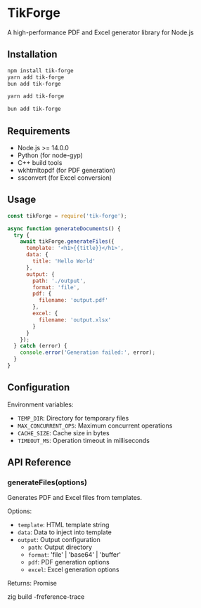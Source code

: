 # TikForge

A high-performance PDF and Excel generator library for Node.js

## Installation

```bash
npm install tik-forge
yarn add tik-forge
bun add tik-forge
```

```bash
yarn add tik-forge
```

```bash
bun add tik-forge
```

## Requirements

- Node.js >= 14.0.0
- Python (for node-gyp)
- C++ build tools
- wkhtmltopdf (for PDF generation)
- ssconvert (for Excel conversion)

## Usage

```javascript
const tikForge = require('tik-forge');

async function generateDocuments() {
  try {
    await tikForge.generateFiles({
      template: '<h1>{{title}}</h1>',
      data: {
        title: 'Hello World'
      },
      output: {
        path: './output',
        format: 'file',
        pdf: {
          filename: 'output.pdf'
        },
        excel: {
          filename: 'output.xlsx'
        }
      }
    });
  } catch (error) {
    console.error('Generation failed:', error);
  }
}
```

## Configuration

Environment variables:
- `TEMP_DIR`: Directory for temporary files
- `MAX_CONCURRENT_OPS`: Maximum concurrent operations
- `CACHE_SIZE`: Cache size in bytes
- `TIMEOUT_MS`: Operation timeout in milliseconds

## API Reference

### generateFiles(options)

Generates PDF and Excel files from templates.

Options:
- `template`: HTML template string
- `data`: Data to inject into template
- `output`: Output configuration
  - `path`: Output directory
  - `format`: 'file' | 'base64' | 'buffer'
  - `pdf`: PDF generation options
  - `excel`: Excel generation options

Returns: Promise<void>

zig build -freference-trace   
